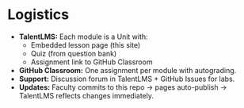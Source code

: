 # Logistics

- **TalentLMS:** Each module is a Unit with:
  - Embedded lesson page (this site)
  - Quiz (from question bank)
  - Assignment link to GitHub Classroom
- **GitHub Classroom:** One assignment per module with autograding.
- **Support:** Discussion forum in TalentLMS + GitHub Issues for labs.
- **Updates:** Faculty commits to this repo → pages auto-publish → TalentLMS reflects changes immediately.
